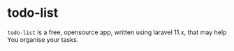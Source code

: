 # todo-list
`todo-list` is a free, opensource app, written using laravel 11.x, that may help You organise your tasks.